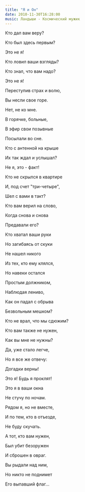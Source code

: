 ```yaml
---
title: "Я и Он"
date: 2010-11-30T16:28:00
music: Ландыши - Космический мужик
---
```


Кто дал вам веру?

Кто был здесь первым?

Это не я!

Кто ловил ваши взгляды?

Кто знал, что вам надо?

Это не я!

Переступив страх и волю,

Вы несли свое горе.

Нет, не ко мне.

В горячке, больные,

В эфир свои позывные

Посылали во сне.



Кто с антенной на крыше

Их так ждал и услышал?

Не я, это - факт!

Кто не скрылся в квартире

И, под счет "три-четыре",

Шел с вами в такт?

Кто вам верил на слово,

Когда снова и снова

Предавали его?

Кто хватал ваши руки

Но загибаясь от скуки

Не нашел никого

Из тех, кто ему клялся,

Но навеки остался

Простым должником,

Наблюдая лениво,

Как он падал с обрыва

Безвольным мешком?

Кто не врал, что мы сдюжим?



Кто вам также не нужен,

Как вы мне не нужны?

Да, уже стало легче,

Но я все же отвечу:

Догадки верны!

Это я! Будь я проклят!

Это я в ваши окна

Не стучу по ночам.

Рядом я, но не вместе,

И по тем, кто в отъезде,

Не буду скучать.



А тот, кто вам нужен,

Был убит безоружен

И сброшен в овраг.

Вы рыдали над ним,

Но никто не поднимет

Его выпавший флаг...
